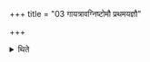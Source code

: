 +++
title = "03 गायत्रावग्निष्टोमौ प्रथमयज्ञौ"

+++

<details><summary>थिते</summary>

गायत्रावग्निष्टोमौ प्रथमयज्ञौ ३
</details>
